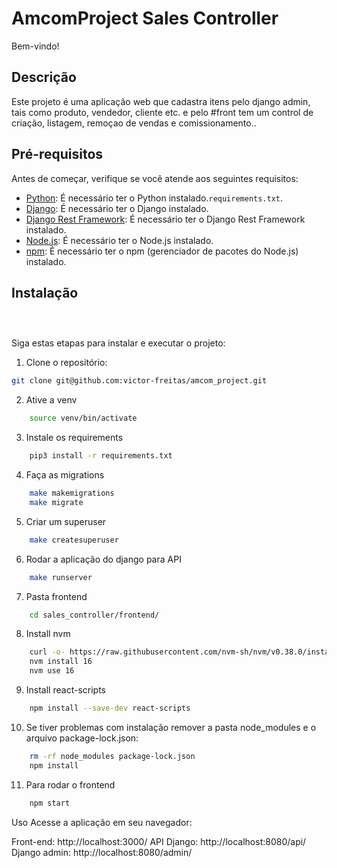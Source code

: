 # AmcomProject Sales Controller

Bem-vindo!

## Descrição

Este projeto é uma aplicação web que cadastra itens pelo django admin, tais como produto, vendedor, cliente etc. e pelo #front tem um control de criação, listagem, remoçao de vendas e comissionamento..

## Pré-requisitos

Antes de começar, verifique se você atende aos seguintes requisitos:

- [Python](https://www.python.org/downloads/): É necessário ter o Python instalado.`requirements.txt`.
- [Django](https://www.djangoproject.com/): É necessário ter o Django instalado.
- [Django Rest Framework](https://www.django-rest-framework.org/): É necessário ter o Django Rest Framework instalado.
- [Node.js](https://nodejs.org/): É necessário ter o Node.js instalado.
- [npm](https://www.npmjs.com/): É necessário ter o npm (gerenciador de pacotes do Node.js) instalado.

## Instalação

```bash
```    
```bash
```
    
```bash
```
    


    
Siga estas etapas para instalar e executar o projeto:

1. Clone o repositório:

```bash
git clone git@github.com:victor-freitas/amcom_project.git

```
2. Ative a venv
```bash
    source venv/bin/activate
```
3. Instale os requirements
```bash
    pip3 install -r requirements.txt
```
4. Faça as migrations
```bash
    make makemigrations
    make migrate
```
5. Criar um superuser
```bash
    make createsuperuser
```
6. Rodar a aplicação do django para API
```bash
    make runserver
```
7. Pasta frontend
```bash
    cd sales_controller/frontend/
```
8. Install nvm
```bash
    curl -o- https://raw.githubusercontent.com/nvm-sh/nvm/v0.38.0/install.sh | bash
    nvm install 16
    nvm use 16
```
9. Install react-scripts
```bash
    npm install --save-dev react-scripts
```
10. Se tiver problemas com instalação remover a pasta node_modules e o arquivo package-lock.json:
```bash
    rm -rf node_modules package-lock.json
    npm install
```
11. Para rodar o frontend
```bash
    npm start
```
    

Uso
Acesse a aplicação em seu navegador:

Front-end: http://localhost:3000/
API Django: http://localhost:8080/api/
Django admin: http://localhost:8080/admin/